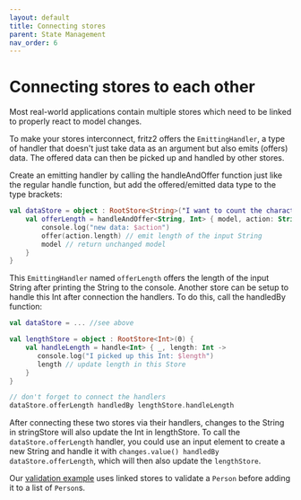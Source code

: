 ```yaml
---
layout: default
title: Connecting stores
parent: State Management
nav_order: 6
---
```

# Connecting stores to each other

Most real-world applications contain multiple stores which need to be linked to properly react to model changes.

To make your stores interconnect, fritz2 offers the `EmittingHandler`, a type of handler that doesn't just take data
 as an argument but also emits (offers) data. The offered data can then be picked up and handled by other stores.  

Create an emitting handler by calling the handleAndOffer function just like the regular handle function, but add the 
offered/emitted data type to the type brackets: 

```kotlin
val dataStore = object : RootStore<String>("I want to count the characters in this String.") {
    val offerLength = handleAndOffer<String, Int> { model, action: String -> // <String, Int>: accept String, offer Int
        console.log("new data: $action")
        offer(action.length) // emit length of the input String
        model // return unchanged model
    }
}
```
This `EmittingHandler` named `offerLength` offers the length of the input String after printing the String to the
 console. Another store can be setup to handle this Int after connection the handlers. To do this, call the handledBy
  function: 
 
```kotlin
val dataStore = ... //see above

val lengthStore = object : RootStore<Int>(0) {
    val handleLength = handle<Int> { _, length: Int ->
       console.log("I picked up this Int: $length")
       length // update length in this Store
    }
}

// don't forget to connect the handlers
dataStore.offerLength handledBy lengthStore.handleLength
```
After connecting these two stores via their handlers, changes to the String in stringStore will also update the Int
 in lengthStore. To call the `dataStore.offerLength` handler, you could use an input element to create a new String
  and handle it with `changes.value() handledBy dataStore.offerLength`, which will then also update the `lengthStore`.

Our [validation example](https://examples.fritz2.dev/validation/build/distributions/index.html) uses linked stores to
 validate a `Person` before adding it to a list of `Person`s.
